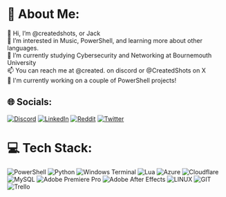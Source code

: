 # 💫 About Me:
👋 Hi, I’m @createdshots, or Jack<br>👀 I’m interested in Music, PowerShell, and learning more about other languages.<br>🌱 I’m currently studying Cybersecurity and Networking at Bournemouth University<br>📫 You can reach me at @created. on discord or @CreatedShots on X<br>🔨 I'm currently working on a couple of PowerShell projects!


## 🌐 Socials:
[![Discord](https://img.shields.io/badge/Discord-%237289DA.svg?logo=discord&logoColor=white)](https://discord.gg/created.) [![LinkedIn](https://img.shields.io/badge/LinkedIn-%230077B5.svg?logo=linkedin&logoColor=white)](https://linkedin.com/in//jack-tolley-62a533261) [![Reddit](https://img.shields.io/badge/Reddit-%23FF4500.svg?logo=Reddit&logoColor=white)](https://reddit.com/user/createdshots) [![Twitter](https://img.shields.io/badge/Twitter-%231DA1F2.svg?logo=Twitter&logoColor=white)](https://twitter.com/createdshots) 

# 💻 Tech Stack:
![PowerShell](https://img.shields.io/badge/PowerShell-%235391FE.svg?style=for-the-badge&logo=powershell&logoColor=white) ![Python](https://img.shields.io/badge/python-3670A0?style=for-the-badge&logo=python&logoColor=ffdd54) ![Windows Terminal](https://img.shields.io/badge/Windows%20Terminal-%234D4D4D.svg?style=for-the-badge&logo=windows-terminal&logoColor=white) ![Lua](https://img.shields.io/badge/lua-%232C2D72.svg?style=for-the-badge&logo=lua&logoColor=white) ![Azure](https://img.shields.io/badge/azure-%230072C6.svg?style=for-the-badge&logo=microsoftazure&logoColor=white) ![Cloudflare](https://img.shields.io/badge/Cloudflare-F38020?style=for-the-badge&logo=Cloudflare&logoColor=white) ![MySQL](https://img.shields.io/badge/mysql-%2300000f.svg?style=for-the-badge&logo=mysql&logoColor=white) ![Adobe Premiere Pro](https://img.shields.io/badge/Adobe%20Premiere%20Pro-9999FF.svg?style=for-the-badge&logo=Adobe%20Premiere%20Pro&logoColor=white) ![Adobe After Effects](https://img.shields.io/badge/Adobe%20After%20Effects-9999FF.svg?style=for-the-badge&logo=Adobe%20After%20Effects&logoColor=white) ![LINUX](https://img.shields.io/badge/Linux-FCC624?style=for-the-badge&logo=linux&logoColor=black) ![GIT](https://img.shields.io/badge/Git-fc6d26?style=for-the-badge&logo=git&logoColor=white) ![Trello](https://img.shields.io/badge/Trello-%23026AA7.svg?style=for-the-badge&logo=Trello&logoColor=white)
